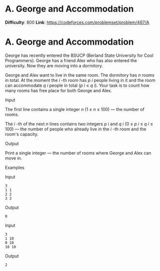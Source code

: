 # A. George and Accommodation 
**Difficulty**: 800 
**Link**: https://codeforces.com/problemset/problem/467/A

# A. George and Accommodation
George has recently entered the BSUCP (Berland State University for Cool
Programmers). George has a friend Alex who has also entered the university.
Now they are moving into a dormitory.

George and Alex want to live in the same room. The dormitory has _n_ rooms in
total. At the moment the _i_ -th room has _p_ _i_ people living in it and the
room can accommodate _q_ _i_ people in total (_p_ _i_ ≤  _q_ _i_). Your task
is to count how many rooms has free place for both George and Alex.

Input

The first line contains a single integer _n_ (1 ≤  _n_ ≤ 100) — the number of
rooms.

The _i_ -th of the next _n_ lines contains two integers _p_ _i_ and _q_ _i_ (0
≤  _p_ _i_ ≤  _q_ _i_ ≤ 100) — the number of people who already live in the
_i_ -th room and the room's capacity.

Output

Print a single integer — the number of rooms where George and Alex can move
in.

Examples

Input

    
    
    3  
    1 1  
    2 2  
    3 3  
    

Output

    
    
    0  
    

Input

    
    
    3  
    1 10  
    0 10  
    10 10  
    

Output

    
    
    2  
    

